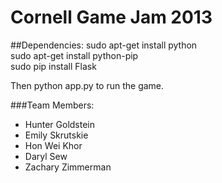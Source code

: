 Cornell Game Jam 2013
=====================

##Dependencies:
sudo apt-get install python  
sudo apt-get install python-pip  
sudo pip install Flask  

Then python app.py to run the game.

###Team Members:  
*   Hunter Goldstein
*   Emily Skrutskie
*   Hon Wei Khor
*   Daryl Sew
*   Zachary Zimmerman



